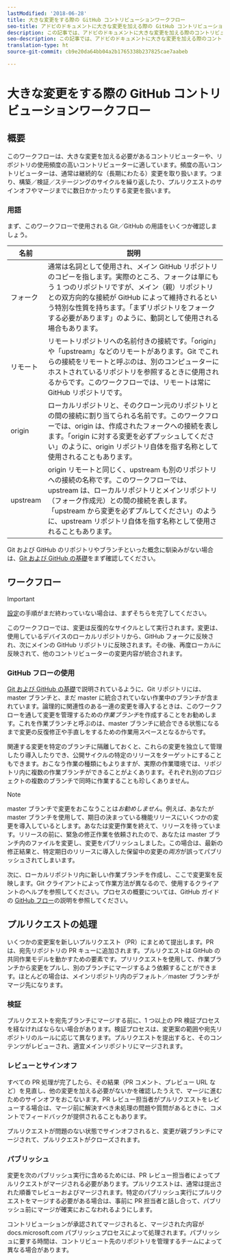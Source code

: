 ```yaml
---
lastModified: '2018-06-28'
title: 大きな変更をする際の GitHub コントリビューションワークフロー
seo-title: アドビのドキュメントに大きな変更を加える際の GitHub コントリビューションワークフロー
description: この記事では、アドビのドキュメントに大きな変更を加える際のコントリビューターワークフローの使い方を説明します。
seo-description: この記事では、アドビのドキュメントに大きな変更を加える際のコントリビューターワークフローの使い方を説明します。
translation-type: ht
source-git-commit: cb9e20da64bb04a2b1765338b237825cae7aabeb

---
```



# 大きな変更をする際の GitHub コントリビューションワークフロー

<!--
> [!IMPORTANT]
> All repositories that publish to docs.adobe.com have adopted the [Adobe Open Source Code of Conduct](../../code-of-conduct.md) or the [.NET Foundation Code of Conduct](https://dotnetfoundation.org/code-of-conduct). For more information, see the [Contributing](../../contributing.md) article.
>
> Minor corrections or clarifications to documentation and code examples in public repositories are covered by the [Adobe Documentation Terms of Use](https://www.adobe.com/legal/terms.html). New or significant changes generate a comment in the pull request, asking you to submit an online Contribution License Agreement (CLA) if you are not an employee of Adobe. We need you to complete the online form before we can review or accept your pull request.
--->

## 概要

このワークフローは、大きな変更を加える必要があるコントリビューターや、リポジトリの使用頻度の高いコントリビューターに適しています。頻度の高いコントリビューターは、通常は継続的な（長期にわたる）変更を取り扱います。つまり、構築／検証／ステージングのサイクルを繰り返したり、プルリクエストのサインオフやマージまでに数日かかったりする変更を扱います。

### 用語

まず、このワークフローで使用される Git／GitHub の用語をいくつか確認しましょう。

| 名前 | 説明 |
|-----------|-------------|
| フォーク | 通常は名詞として使用され、メイン GitHub リポジトリのコピーを指します。実際のところ、フォークは単にもう 1 つのリポジトリですが、メイン（親）リポジトリとの双方向的な接続が GitHub によって維持されるという特別な性質を持ちます。「まずリポジトリをフォークする必要があります」のように、動詞として使用される場合もあります。 |
| リモート | リモートリポジトリへの名前付きの接続です。「origin」や「upstream」などのリモートがあります。Git でこれらの接続をリモートと呼ぶのは、別のコンピューターにホストされているリポジトリを参照するときに使用されるからです。このワークフローでは、リモートは常に GitHub リポジトリです。 |
| origin | ローカルリポジトリと、そのクローン元のリポジトリとの間の接続に割り当てられる名前です。このワークフローでは、origin は、作成されたフォークへの接続を表します。「origin に対する変更を必ずプッシュしてください」のように、origin リポジトリ自体を指す名称として使用されることもあります。 |
| upstream | origin リモートと同じく、upstream も別のリポジトリへの接続の名称です。このワークフローでは、upstream は、ローカルリポジトリとメインリポジトリ（フォーク作成元）との間の接続を表します。「upstream から変更を必ずプルしてください」のように、upstream リポジトリ自体を指す名称として使用されることもあります。 |

Git および GitHub のリポジトリやブランチといった概念に馴染みがない場合は、[Git および GitHub の基礎](git-fundamentals.md)をまず確認してください。

## ワークフロー

>[!IMPORTANT]
> [設定](github-signup.md)の手順がまだ終わっていない場合は、まずそちらを完了してください。

このワークフローでは、変更は反復的なサイクルとして実行されます。変更は、使用しているデバイスのローカルリポジトリから、GitHub フォークに反映され、次にメインの GitHub リポジトリに反映されます。その後、再度ローカルに反映されて、他のコントリビューターの変更内容が統合されます。

### GitHub フローの使用

[Git および GitHub の基礎](git-fundamentals.md)で説明されているように、Git リポジトリには、master ブランチと、まだ master に統合されていない作業中のブランチが含まれています。論理的に関連性のある一連の変更を導入するときは、このワークフローを通して変更を管理するための*作業ブランチ*を作成することをお勧めします。これを作業ブランチと呼ぶのは、master ブランチに統合できる状態になるまで変更の反復修正や手直しをするための作業用スペースとなるからです。

関連する変更を特定のブランチに隔離しておくと、これらの変更を独立して管理したり導入したりでき、公開サイクルの特定のリリースをターゲットにすることもできます。おこなう作業の種類にもよりますが、実際の作業環境では、リポジトリ内に複数の作業ブランチができることがよくあります。それぞれ別のプロジェクトの複数のブランチで同時に作業することも珍しくありません。

>[!NOTE]
>master ブランチで変更をおこなうことは*お勧めしません*。例えば、あなたが master ブランチを使用して、期日の決まっている機能リリースにいくつかの変更を導入しているとします。あなたは変更作業を終えて、リリースを待っています。リリースの前に、緊急の修正作業を依頼されたので、あなたは master ブランチ内のファイルを変更し、変更をパブリッシュしました。この場合は、最新の修正結果と、特定期日のリリースに導入した保留中の変更の*両方*が誤ってパブリッシュされてしまいます。

次に、ローカルリポジトリ内に新しい作業ブランチを作成し、ここで変更案を反映します。Git クライアントによって作業方法が異なるので、使用するクライアントのヘルプを参照してください。プロセスの概要については、GitHub ガイドの [GitHub フロー](https://guides.github.com/introduction/flow/)の説明を参照してください。

## プルリクエストの処理

いくつかの変更案を新しいプルリクエスト（PR）にまとめて提出します。PR は、宛先リポジトリの PR キューに追加されます。プルリクエストは GitHub の共同作業モデルを動かすための要素です。プリリクエストを使用して、作業ブランチから変更をプルし、別のブランチにマージするよう依頼することができます。ほとんどの場合は、メインリポジトリ内のデフォルト／master ブランチがマージ先になります。

### 検証

プルリクエストを宛先ブランチにマージする前に、1 つ以上の PR 検証プロセスを経なければならない場合があります。検証プロセスは、変更案の範囲や宛先リポジトリのルールに応じて異なります。プルリクエストを提出すると、そのコンテンツがレビューされ、適宜メインリポジトリにマージされます。

### レビューとサインオフ

すべての PR 処理が完了したら、その結果（PR コメント、プレビュー URL など）を見直し、他の変更を加える必要がないかを確認したうえで、マージに進むためのサインオフをおこないます。PR レビュー担当者がプルリクエストをレビューする場合は、マージ前に解決すべき未処理の問題や質問があるときに、コメントでフィードバックが提供されることもあります。

プルリクエストが問題のない状態でサインオフされると、変更が親ブランチにマージされて、プルリクエストがクローズされます。

### パブリッシュ

変更を次のパブリッシュ実行に含めるためには、PR レビュー担当者によってプルリクエストがマージされる必要があります。プルリクエストは、通常は提出された順番でレビューおよびマージされます。特定のパブリッシュ実行にプルリクエストをマージする必要がある場合は、事前に PR 担当者と話し合って、パブリッシュ前にマージが確実におこなわれるようにします。

コントリビューションが承認されてマージされると、マージされた内容が docs.microsoft.com パブリッシュプロセスによって処理されます。パブリッシュに要する時間は、コントリビュート先のリポジトリを管理するチームによって異なる場合があります。
